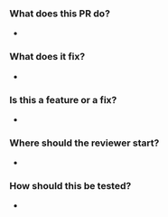 ### What does this PR do?
-

### What does it fix?
-

### Is this a feature or a fix?
-

### Where should the reviewer start?
-

### How should this be tested?
-
